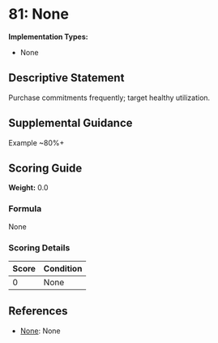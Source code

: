 # 81: None

**Implementation Types:**
- None

## Descriptive Statement

Purchase commitments frequently; target healthy utilization.

## Supplemental Guidance

Example ~80%+

## Scoring Guide

**Weight:** 0.0

### Formula

None

### Scoring Details

| Score | Condition |
| ----- | --------- |
| 0 | None |

## References

- [None](None): None

